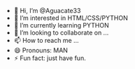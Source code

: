 - 👋 Hi, I’m @Aguacate33
- 👀 I’m interested in HTML/CSS/PYTHON
- 🌱 I’m currently learning PYTHON
- 💞️ I’m looking to collaborate on ...
- 📫 How to reach me ...
- 😄 Pronouns: MAN
- ⚡ Fun fact: just have fun.

<!---
Aguacate33/Aguacate33 is a ✨ special ✨ repository because its `README.md` (this file) appears on your GitHub profile.
You can click the Preview link to take a look at your changes.
--->
